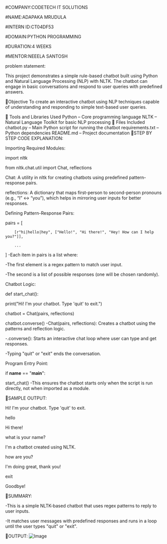 #COMPANY:CODETECH IT SOLUTIONS

#NAME:ADAPAKA MRUDULA

#INTERN ID:CT04DF53

#DOMAIN:PYTHON PROGRAMMING

#DURATION:4 WEEKS

#MENTOR:NEEELA SANTOSH

problem statement:

This project demonstrates a simple rule-based chatbot built using Python and Natural Language Processing (NLP) with NLTK. The chatbot can engage in basic conversations and respond to user queries with predefined answers.

📌Objective
To create an interactive chatbot using NLP techniques capable of understanding and responding to simple text-based user queries.

🧰 Tools and Libraries Used
Python – Core programming language
NLTK – Natural Language Toolkit for basic NLP processing
📂 Files Included
chatbot.py – Main Python script for running the chatbot
requirements.txt – Python dependencies
README.md – Project documentation
📌STEP BY STEP CODE EXPLANATION:

Importing Required Modules:

import nltk

from nltk.chat.util import Chat, reflections

Chat: A utility in nltk for creating chatbots using predefined pattern-response pairs.

reflections: A dictionary that maps first-person to second-person pronouns (e.g., “I” ↔ “you”), which helps in mirroring user inputs for better responses.

Defining Pattern-Response Pairs:

 pairs = [

        [r"hi|hello|hey", ["Hello!", "Hi there!", "Hey! How can I help you?"]],

        ...

 ]
-Each item in pairs is a list where:

-The first element is a regex pattern to match user input.

-The second is a list of possible responses (one will be chosen randomly).

Chatbot Logic:

def start_chat():

print("Hi! I'm your chatbot. Type 'quit' to exit.")

chatbot = Chat(pairs, reflections)

chatbot.converse()
-Chat(pairs, reflections): Creates a chatbot using the patterns and reflection logic.

-.converse(): Starts an interactive chat loop where user can type and get responses.

-Typing "quit" or "exit" ends the conversation.

Program Entry Point:

if __name__ == "__main__":

 start_chat()
-This ensures the chatbot starts only when the script is run directly, not when imported as a module.

📌SAMPLE OUTPUT:

Hi! I'm your chatbot. Type 'quit' to exit.

hello

Hi there!

what is your name?

I'm a chatbot created using NLTK.

how are you?

I'm doing great, thank you!

exit

Goodbye!

📌SUMMARY:

-This is a simple NLTK-based chatbot that uses regex patterns to reply to user inputs.

-It matches user messages with predefined responses and runs in a loop until the user types "quit" or "exit".

📌OUTPUT:
![Image](https://github.com/user-attachments/assets/ffd51409-d272-4cda-9856-d5e257b5529c)
